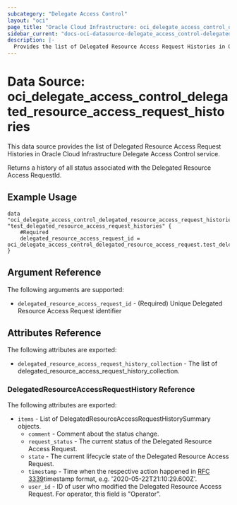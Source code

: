 ```yaml
---
subcategory: "Delegate Access Control"
layout: "oci"
page_title: "Oracle Cloud Infrastructure: oci_delegate_access_control_delegated_resource_access_request_histories"
sidebar_current: "docs-oci-datasource-delegate_access_control-delegated_resource_access_request_histories"
description: |-
  Provides the list of Delegated Resource Access Request Histories in Oracle Cloud Infrastructure Delegate Access Control service
---
```


# Data Source: oci_delegate_access_control_delegated_resource_access_request_histories
This data source provides the list of Delegated Resource Access Request Histories in Oracle Cloud Infrastructure Delegate Access Control service.

Returns a history of all status associated with the Delegated Resource Access RequestId.


## Example Usage

```hcl
data "oci_delegate_access_control_delegated_resource_access_request_histories" "test_delegated_resource_access_request_histories" {
	#Required
	delegated_resource_access_request_id = oci_delegate_access_control_delegated_resource_access_request.test_delegated_resource_access_request.id
}
```

## Argument Reference

The following arguments are supported:

* `delegated_resource_access_request_id` - (Required) Unique Delegated Resource Access Request identifier


## Attributes Reference

The following attributes are exported:

* `delegated_resource_access_request_history_collection` - The list of delegated_resource_access_request_history_collection.

### DelegatedResourceAccessRequestHistory Reference

The following attributes are exported:

* `items` - List of DelegatedResourceAccessRequestHistorySummary objects.
	* `comment` - Comment about the status change.
	* `request_status` - The current status of the Delegated Resource Access Request.
	* `state` - The current lifecycle state of the Delegated Resource Access Request.
	* `timestamp` - Time when the respective action happened in [RFC 3339](https://tools.ietf.org/html/rfc3339)timestamp format, e.g. '2020-05-22T21:10:29.600Z'. 
	* `user_id` - ID of user who modified the Delegated Resource Access Request. For operator, this field is "Operator".

